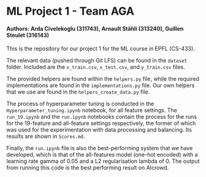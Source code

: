 # ML Project 1 - Team AGA

#### Authors: Arda Civelekoglu (311743), Arnault Stähli (313240), Guillen Steulet (316143)

This is the repository for our project 1 for the ML course in EPFL (CS-433).

The relevant data (pushed through Git LFS) can be found in the ```dataset``` folder. Included are the ```x_train.csv```, ```x_test.csv```, and ```y_train.csv``` files.

The provided helpers are found within the ```helpers.py``` file, while the required implementations are found in the ```implementations.py``` file. Our own helpers that we use are found in the ```helpers_create_data.py``` file.

The process of hyperparameter tuning is conducted in the ```Hyperparameter_tuning.ipynb``` notebook, for all feature settings. The ```run_19.ipynb``` and the ```run.ipynb``` notebooks contain the process for the runs for the 19-feature and all-feature settings respectively, the former of which was used for the experimentation with data processing and balancing. Its results are shown in ```Scores.md```. 

Finally, the ```run.ipynb``` file is also the best-performing system that we have developed, which is that of the all-features model (one-hot encoded) with a learning rate gamma of 0.05 and a L2 regularisation lambda of 0. The output from running this code is the best performing result on AIcrowd.
